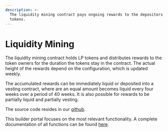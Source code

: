```yaml
---
description: >-
  The liquidity mining contract pays ongoing rewards to the depositors of LP
  tokens.
---
```


# Liquidity Mining

The liquidity mining contract holds LP tokens and distributes rewards to the token owners for the duration the tokens stay in the contract. The actual height of the rewards depend on the configuration, which is updated weekly.

The accumulated rewards can be immediately liquid or deposited into a vesting contract, where are an equal amount becomes liquid every four weeks over a period of 40 weeks. It is also possible for rewards to be partially liquid and partially vesting.

The source code resides in our [github](https://github.com/DistributedCollective/Sovryn-smart-contracts/).

This builder portal focuses on the most relevant functionality. A complete documentation of all functions can be found [here](https://github.com/DistributedCollective/Sovryn-smart-contracts/blob/development/docs/LiquidityMining.md).&#x20;
